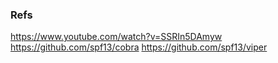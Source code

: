 ### Refs

https://www.youtube.com/watch?v=SSRIn5DAmyw
https://github.com/spf13/cobra
https://github.com/spf13/viper
